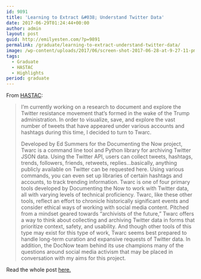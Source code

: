 ```yaml
---
id: 9891
title: 'Learning to Extract &#038; Understand Twitter Data'
date: 2017-06-29T01:24:44+00:00
author: admin
layout: post
guid: http://emilyesten.com/?p=9891
permalink: /graduate/learning-to-extract-understand-twitter-data/
image: /wp-content/uploads/2017/06/screen-shot-2017-06-28-at-9-27-11-pm.png
tags:
  - Graduate
  - HASTAC
  - Highlights
period: graduate
---
```

From <a href="https://www.hastac.org/blogs/sheishistoric/2017/06/27/twarc-learning-extract-understand-twitter-data" target="_blank" rel="noopener noreferrer">HASTAC</a>:

> I&#8217;m currently working on a research to document and explore the Twitter resistance movement that&#8217;s formed in the wake of the Trump administration. In order to visualize, save, and explore the vast number of tweets that have appeared under various accounts and hashtags during this time, I decided to turn to Twarc.
>
> Developed by Ed Summers for the Documenting the Now project, Twarc is a command line tool and Python library for archiving Twitter JSON data. Using the Twitter API, users can collect tweets, hashtags, trends, followers, friends, retweets, replies…basically, anything publicly available on Twitter can be requested here. Using various commands, you can even set up libraries of certain hashtags and accounts, to track trending information. Twarc is one of four primary tools developed by Documenting the Now to work with Twitter data, all with varying levels of technical proficiency. Twarc, like these other tools, reflect an effort to chronicle historically significant events and consider ethical ways of working with social media content. Pitched from a mindset geared towards “archivists of the future,” Twarc offers a way to think about collecting and archiving Twitter data in forms that prioritize context, safety, and usability. And though other tools of this type may exist for this type of work, Twarc seems best prepared to handle long-term curation and expansive requests of Twitter data. In addition, the DocNow team behind its use champions many of the questions around social media activism that may be placed in conversation with my aims for this project.

Read the whole post <a href="https://www.hastac.org/blogs/sheishistoric/2017/06/27/twarc-learning-extract-understand-twitter-data" target="_blank" rel="noopener noreferrer">here.</a>
